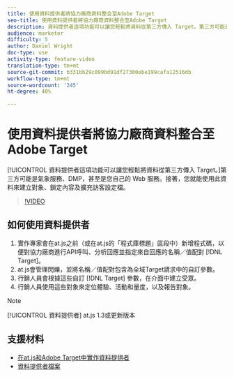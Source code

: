 ```yaml
---
title: 使用資料提供者將協力廠商資料整合至Adobe Target
seo-title: 使用資料提供者將協力廠商資料整合至Adobe Target
description: 資料提供者這項功能可以讓您輕鬆將資料從第三方傳入 Target。第三方可能是氣象服務、DMP，甚至是您自己的 Web 服務。接著，您就能使用此資料來建立對象、鎖定內容及擴充訪客設定檔。
audience: marketer
difficulty: 5
author: Daniel Wright
doc-type: use
activity-type: feature-video
translation-type: tm+mt
source-git-commit: b331bb29c099bd91df27300ebe199cafa12516db
workflow-type: tm+mt
source-wordcount: '245'
ht-degree: 40%

---
```



# 使用資料提供者將協力廠商資料整合至Adobe Target

[!UICONTROL 資料提供者這項功能可以讓您輕鬆將資料從第三方傳入 Target。]第三方可能是氣象服務、DMP，甚至是您自己的 Web 服務。接著，您就能使用此資料來建立對象、鎖定內容及擴充訪客設定檔。

>[!VIDEO](https://video.tv.adobe.com/v/22349/?quality=12)

## 如何使用資料提供者

1. 實作專家會在at.js之前（或在at.js的「程式庫標題」區段中）新增程式碼，以便對協力廠商進行API呼叫、分析回應並指定來自回應的名稱／值配對 [!DNL Target]。
1. at.js會管理閃爍，並將名稱／值配對包含為全域Target請求中的自訂參數。
1. 行銷人員會根據這些自訂 [!DNL Target] 參數，在介面中建立受眾。
1. 行銷人員使用這些對象來定位體驗、活動和量度，以及報告對象。

>[!NOTE]
>
>[!UICONTROL 資料提供者] at.js 1.3或更新版本

## 支援材料

* [在at.js和Adobe Target中實作資料提供者](implement-data-providers-to-integrate-third-party-data.md)
* [資料提供者檔案](https://docs.adobe.com/content/help/en/target/using/implement-target/client-side/functions-overview/targetgobalsettings.html#data-providers)